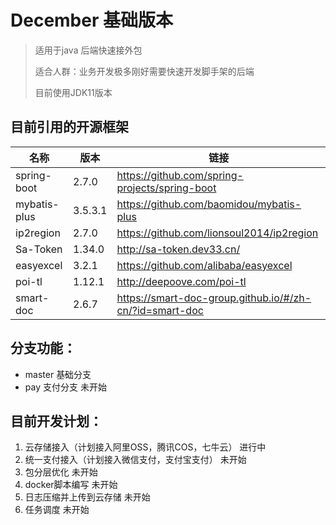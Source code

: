 # December 基础版本

> 适用于java 后端快速接外包
>
> 适合人群：业务开发极多刚好需要快速开发脚手架的后端
> 
> 目前使用JDK11版本


## 目前引用的开源框架

| 名称         | 版本    | 链接                                                    |
| ------------ | ------- | ------------------------------------------------------- |
| spring-boot  | 2.7.0   | https://github.com/spring-projects/spring-boot          |
| mybatis-plus | 3.5.3.1 | https://github.com/baomidou/mybatis-plus                |
| ip2region    | 2.7.0   | https://github.com/lionsoul2014/ip2region               |
| Sa-Token     | 1.34.0  | http://sa-token.dev33.cn/                               |
| easyexcel    | 3.2.1   | https://github.com/alibaba/easyexcel                    |
| poi-tl       | 1.12.1  | http://deepoove.com/poi-tl                              |
| smart-doc    | 2.6.7   | https://smart-doc-group.github.io/#/zh-cn/?id=smart-doc |

## 分支功能：
 - master 基础分支
 - pay 支付分支 未开始

## 目前开发计划：
1. 云存储接入（计划接入阿里OSS，腾讯COS，七牛云）  进行中
2. 统一支付接入（计划接入微信支付，支付宝支付）  未开始
3. 包分层优化  未开始
4. docker脚本编写  未开始
5. 日志压缩并上传到云存储  未开始
6. 任务调度  未开始


